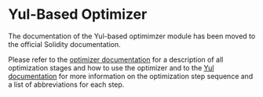 # Yul-Based Optimizer

The documentation of the Yul-based optimimzer module has been moved to the official Solidity documentation.

Please refer to the [optimizer documentation](/docs/internals/optimizer.rst) for a description of all optimization stages and how to use the optimizer and to the [Yul documentation](/docs/yul.rst#optimization-step-sequence) for more information on the optimization step sequence and a list of abbreviations for each step.